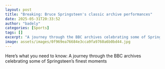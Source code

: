 ```yaml
---
layout: post
title: "Breaking: Bruce Springsteen's classic archive performances"
date: 2025-05-31T20:33:52
author: "badely"
categories: [Sports]
tags: []
excerpt: "A journey through the BBC archives celebrating some of Springsteen’s finest moments"
image: assets/images/0f969ea76684e3cca9fa9760a6b0bd44.jpg
---
```


Here’s what you need to know: A journey through the BBC archives celebrating some of Springsteen’s finest moments

